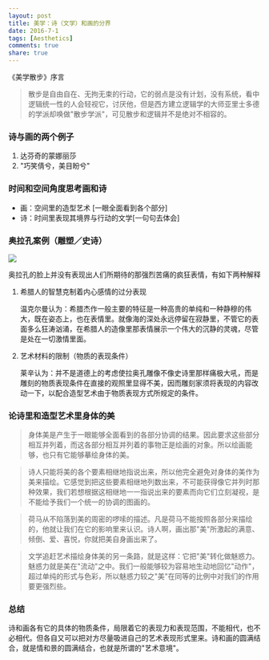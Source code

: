```yaml
---
layout: post
title: 美学：诗（文学）和画的分界
date: 2016-7-1
tags: [Aesthetics]
comments: true
share: true
---
```


《美学散步》序言

> 散步是自由自在、无拘无束的行动，它的弱点是没有计划，没有系统，看中逻辑统一性的人会轻视它，讨厌他，但是西方建立逻辑学的大师亚里士多德的学派却唤做"散步学派"，可见散步和逻辑并不是绝对不相容的。

### 诗与画的两个例子

1. 达芬奇的蒙娜丽莎
2. "巧笑倩兮，美目盼兮"

### 时间和空间角度思考画和诗

- 画：空间里的造型艺术 [一眼全面看到各个部分]
- 诗：时间里表现其境界与行动的文学[一句句去体会]

### 奥拉孔案例（雕塑／史诗）

![](http://ww2.sinaimg.cn/large/006y8lVajw1f8j13kh2gfj30te0rj7ab.jpg)

奥拉孔的脸上并没有表现出人们所期待的那强烈苦痛的疯狂表情，有如下两种解释

1. 希腊人的智慧克制着内心感情的过分表现

    温克尔曼认为：希腊杰作一般主要的特征是一种高贵的单纯和一种静穆的伟大，既在姿态上，也在表情里。就像海的深处永远停留在寂静里，不管它的表面多么狂涛汹涌，在希腊人的造像里那表情展示一个伟大的沉静的灵魂，尽管是处在一切激情里面。

2. 艺术材料的限制（物质的表现条件）

    莱辛认为：并不是道德上的考虑使拉奥孔雕像不像史诗里那样痛极大吼，而是雕刻的物质表现条件在直接的观照里显得不美，因而雕刻家须将表现的内容改动一下，以配合造型艺术由于物质表现方式所规定的条件。

### 论诗里和造型艺术里身体的美  

> 身体美是产生于一眼能够全面看到的各部分协调的结果。因此要求这些部分相互并列着，而这各部分相互并列着的事物正是绘画的对象。所以绘画能够，也只有它能够摹绘身体的美。



> 诗人只能将美的各个要素相继地指说出来，所以他完全避免对身体的美作为美来描绘。它感觉到把这些要素相继地列数出来，不可能获得像它并列时那种效果，我们若想根据这相继地一一指说出来的要素而向它们立刻凝视，是不能给予我们一个统一的协调的图画的。



> 荷马从不陷落到美的周密的啰嗦的描述。凡是荷马不能按照各部分来描绘的，他就让我们在它的影响里来认识。诗人啊，画出那"美"所激起的满意、倾倒、爱、喜悦，你就把美自身画出来了。



> 文学追赶艺术描绘身体美的另一条路，就是这样：它把"美"转化做魅惑力。魅惑力就是美在"流动"之中。我们一般能够较为容易地生动地回忆"动作"，超过单纯的形式与色彩，所以魅惑力较之"美"在同等的比例中对我们的作用要更强烈些。

### 总结

诗和画各有它的具体的物质条件，局限着它的表现力和表现范围，不能相代，也不必相代。但各自又可以把对方尽量吸进自己的艺术表现形式里来。诗和画的圆满结合，就是情和景的圆满结合，也就是所谓的"艺术意境"。

